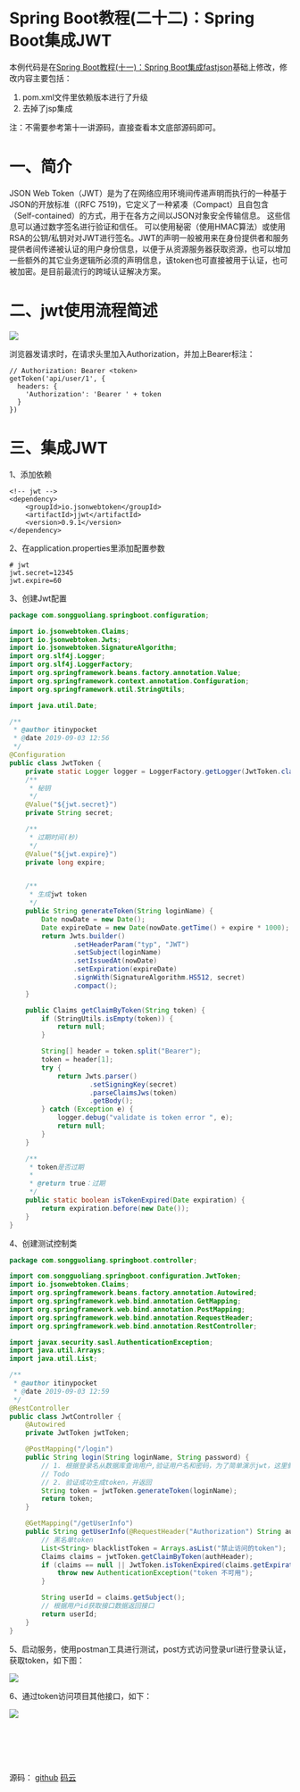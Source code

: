 # Spring Boot教程(二十二)：Spring Boot集成JWT

本例代码是在[Spring Boot教程(十一)：Spring Boot集成fastjson](springboot_012.md)基础上修改，修改内容主要包括：

1. pom.xml文件里依赖版本进行了升级
1. 去掉了jsp集成

注：不需要参考第十一讲源码，直接查看本文底部源码即可。

# 一、简介

JSON Web Token（JWT）是为了在网络应用环境间传递声明而执行的一种基于JSON的开放标准（(RFC 7519)，它定义了一种紧凑（Compact）且自包含（Self-contained）的方式，用于在各方之间以JSON对象安全传输信息。 这些信息可以通过数字签名进行验证和信任。 可以使用秘密（使用HMAC算法）或使用RSA的公钥/私钥对对JWT进行签名。JWT的声明一般被用来在身份提供者和服务提供者间传递被认证的用户身份信息，以便于从资源服务器获取资源，也可以增加一些额外的其它业务逻辑所必须的声明信息，该token也可直接被用于认证，也可被加密。是目前最流行的跨域认证解决方案。

# 二、jwt使用流程简述

![](images/29_01.png)


浏览器发请求时，在请求头里加入Authorization，并加上Bearer标注：
```
// Authorization: Bearer <token>
getToken('api/user/1', {
  headers: {
    'Authorization': 'Bearer ' + token
  }
})
```

# 三、集成JWT

1、添加依赖

```$xslt
<!-- jwt -->
<dependency>
    <groupId>io.jsonwebtoken</groupId>
    <artifactId>jjwt</artifactId>
    <version>0.9.1</version>
</dependency>
```

2、在application.properties里添加配置参数

```
# jwt
jwt.secret=12345
jwt.expire=60
```

3、创建Jwt配置

```java
package com.songguoliang.springboot.configuration;

import io.jsonwebtoken.Claims;
import io.jsonwebtoken.Jwts;
import io.jsonwebtoken.SignatureAlgorithm;
import org.slf4j.Logger;
import org.slf4j.LoggerFactory;
import org.springframework.beans.factory.annotation.Value;
import org.springframework.context.annotation.Configuration;
import org.springframework.util.StringUtils;

import java.util.Date;

/**
 * @author itinypocket
 * @date 2019-09-03 12:56
 */
@Configuration
public class JwtToken {
	private static Logger logger = LoggerFactory.getLogger(JwtToken.class);
	/**
	 * 秘钥
	 */
	@Value("${jwt.secret}")
	private String secret;

	/**
	 * 过期时间(秒)
	 */
	@Value("${jwt.expire}")
	private long expire;


	/**
	 * 生成jwt token
	 */
	public String generateToken(String loginName) {
		Date nowDate = new Date();
		Date expireDate = new Date(nowDate.getTime() + expire * 1000);
		return Jwts.builder()
				.setHeaderParam("typ", "JWT")
				.setSubject(loginName)
				.setIssuedAt(nowDate)
				.setExpiration(expireDate)
				.signWith(SignatureAlgorithm.HS512, secret)
				.compact();
	}

	public Claims getClaimByToken(String token) {
		if (StringUtils.isEmpty(token)) {
			return null;
		}

		String[] header = token.split("Bearer");
		token = header[1];
		try {
			return Jwts.parser()
					.setSigningKey(secret)
					.parseClaimsJws(token)
					.getBody();
		} catch (Exception e) {
			logger.debug("validate is token error ", e);
			return null;
		}
	}

	/**
	 * token是否过期
	 *
	 * @return true：过期
	 */
	public static boolean isTokenExpired(Date expiration) {
		return expiration.before(new Date());
	}
}


```

4、创建测试控制类

```java
package com.songguoliang.springboot.controller;

import com.songguoliang.springboot.configuration.JwtToken;
import io.jsonwebtoken.Claims;
import org.springframework.beans.factory.annotation.Autowired;
import org.springframework.web.bind.annotation.GetMapping;
import org.springframework.web.bind.annotation.PostMapping;
import org.springframework.web.bind.annotation.RequestHeader;
import org.springframework.web.bind.annotation.RestController;

import javax.security.sasl.AuthenticationException;
import java.util.Arrays;
import java.util.List;

/**
 * @author itinypocket
 * @date 2019-09-03 12:59
 */
@RestController
public class JwtController {
	@Autowired
	private JwtToken jwtToken;

	@PostMapping("/login")
	public String login(String loginName, String password) {
		// 1. 根据登录名从数据库查询用户,验证用户名和密码，为了简单演示jwt，这里假设验证通过
		// Todo
		// 2. 验证成功生成token，并返回
		String token = jwtToken.generateToken(loginName);
		return token;
	}

	@GetMapping("/getUserInfo")
	public String getUserInfo(@RequestHeader("Authorization") String authHeader) throws AuthenticationException {
		// 黑名单token
		List<String> blacklistToken = Arrays.asList("禁止访问的token");
		Claims claims = jwtToken.getClaimByToken(authHeader);
		if (claims == null || JwtToken.isTokenExpired(claims.getExpiration()) || blacklistToken.contains(authHeader)) {
			throw new AuthenticationException("token 不可用");
		}

		String userId = claims.getSubject();
		// 根据用户id获取接口数据返回接口
		return userId;
	}
}

```

5、启动服务，使用postman工具进行测试，post方式访问登录url进行登录认证，获取token，如下图：

![](images/29_02.png)

6、通过token访问项目其他接口，如下：

![](images/29_03.png)



<br><br><br><br>

源码： 
[github](https://github.com/itinypocket/spring-boot-study/tree/master/spring-boot-jwt) 
[码云](https://gitee.com/itinypocket/spring-boot-study/tree/master/spring-boot-jwt)















